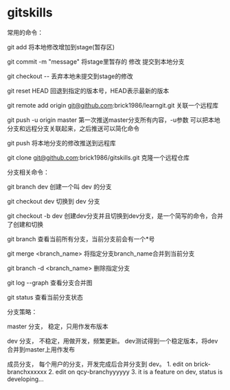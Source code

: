 # gitskills

常用的命令：

git add <filename>    将本地修改增加到stage(暂存区)

git commit -m "message"  将stage里暂存的 修改 提交到本地分支

git checkout -- <filename>   丢弃本地未提交到stage的修改

git reset HEAD <filename>  回退到指定的版本号，HEAD表示最新的版本

git remote add origin git@github.com:brick1986/learngit.git    关联一个远程库

git push -u origin master     第一次推送master分支所有内容，-u参数 可以把本地分支和远程分支关联起来，之后推送可以简化命令

git push <origin> <master>    将本地分支的修改推送到远程库

git clone git@github.com:brick1986/gitskills.git   克隆一个远程仓库


分支相关命令：

git branch dev     创建一个叫 dev 的分支

git checkout dev   切换到 dev 分支

git checkout -b dev   创建dev分支并且切换到dev分支，是一个简写的命令，合并了创建和切换

git branch		查看当前所有分支，当前分支前会有一个*号

git merge <branch_name>  将指定分支branch_name合并到当前分支

git branch -d <branch_name>  删除指定分支

git log --graph    查看分支合并图

git status      查看当前分支状态


分支策略：

master 分支， 稳定，只用作发布版本

dev 分支， 不稳定，用做开发，频繁更新。 dev测试得到一个稳定版本，将dev合并到master上用作发布

成员分支， 每个用户的分支，开发完成后合并分支到 dev。 1. edit on brick-branchxxxxxx   2. edit on qcy-branchyyyyyy  3. it is a feature on dev, status is developing...
